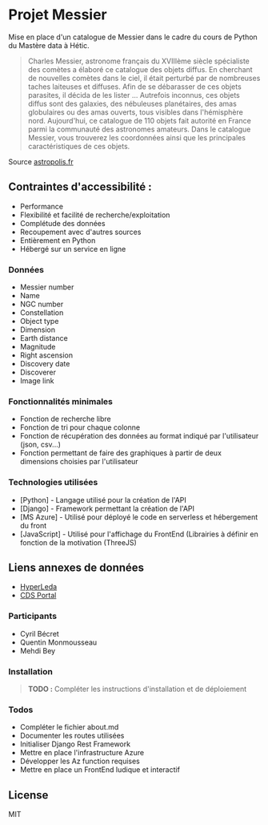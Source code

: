 # Projet Messier

Mise en place d'un catalogue de Messier dans le cadre du cours de Python du Mastère data à Hétic.

> Charles Messier, astronome français du XVIIIème siècle spécialiste des comètes a élaboré ce catalogue des objets diffus. En cherchant de nouvelles comètes dans le ciel, il était perturbé par de nombreuses taches laiteuses et diffuses. Afin de se débarasser de ces objets parasites, il décida de les lister ... Autrefois inconnus, ces objets diffus sont des galaxies, des nébuleuses planétaires, des amas globulaires ou des amas ouverts, tous visibles dans l'hémisphère nord. Aujourd'hui, ce catalogue de 110 objets fait autorité en France parmi la communauté des astronomes amateurs. Dans le catalogue Messier, vous trouverez les coordonnées ainsi que les principales caractéristiques de ces objets.

Source [astropolis.fr](https://www.astropolis.fr/catalogue-Messier/page-de-garde/astronomie-accueil-catalogue-Messier.html)

## Contraintes d'accessibilité :

- Performance
- Flexibilité et facilité de recherche/exploitation
- Complétude des données
- Recoupement avec d'autres sources
- Entièrement en Python
- Hébergé sur un service en ligne

### Données
- Messier number
- Name
- NGC number
- Constellation
- Object type
- Dimension
- Earth distance
- Magnitude
- Right ascension
- Discovery date
- Discoverer
- Image link

### Fonctionnalités minimales
- Fonction de recherche libre
- Fonction de tri pour chaque colonne
- Fonction de récupération des données au format indiqué par l'utilisateur (json, csv...)
- Fonction permettant de faire des graphiques à partir de deux dimensions choisies par l'utilisateur

### Technologies utilisées

* [Python] - Langage utilisé pour la création de l'API
* [Django] - Framework permettant la création de l'API
* [MS Azure] - Utilisé pour déployé le code en serverless et hébergement du front
* [JavaScript] - Utilisé pour l'affichage du FrontEnd (Librairies à définir en fonction de la motivation (ThreeJS)

## Liens annexes de données

* [HyperLeda](http://leda.univ-lyon1.fr/)
* [CDS Portal](http://cdsportal.u-strasbg.fr/)

### Participants

* Cyril Bécret
* Quentin Monmousseau
* Mehdi Bey

### Installation

> __TODO :__ Compléter les instructions d'installation et de déploiement

### Todos

 - Compléter le fichier about.md
 - Documenter les routes utilisées
 - Initialiser Django Rest Framework
 - Mettre en place l'infrastructure Azure
 - Développer les Az function requises
 - Mettre en place un FrontEnd ludique et interactif

License
----

MIT
